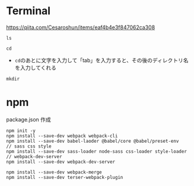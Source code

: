 # Terminal
https://qiita.com/Cesaroshun/items/eaf4b4e3f847062ca308

```
ls
```
```
cd
```
* `cd`のあとに文字を入力して「tab」を入力すると、その後のディレクトリ名を入力してくれる
```
mkdir
```

# npm
package.json 作成
```
npm init -y
npm install --save-dev webpack webpack-cli
npm install --save-dev babel-laoder @babel/core @babel/preset-env
// sass css style
npm install --save-dev sass-loader node-sass css-loader style-loader
// webpack-dev-server
npm install --save-dev webpack-dev-server

npm install --save-dev webpack-merge
npm install --save-dev terser-webpack-plugin
```

